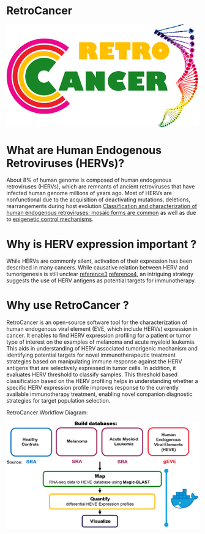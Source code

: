# RetroCancer

![retrocancer](retrologo.png)


# What are Human Endogenous Retroviruses (HERVs)?
About 8% of human genome is composed of human endogenous retroviruses (HERVs), which are remnants of ancient retroviruses that have infected human genome millions of years ago. 
Most of HERVs are nonfunctional due to the acquisition of deactivating mutations, deletions, rearrangements during host evolution [Classification and characterization of human endogenous retroviruses; mosaic forms are common](https://retrovirology.biomedcentral.com/articles/10.1186/s12977-015-0232-y) as well as due to [epigenetic control mechanisms](https://www.ncbi.nlm.nih.gov/pmc/articles/PMC4131434/).



# Why is HERV expression important ?

While HERVs are commonly silent, activation of their expression has been described in many cancers. While causative relation between HERV and tumorigenesis is still unclear [reference3](https://www.ncbi.nlm.nih.gov/m/pubmed/24511094/) [reference4](https://www.sciencedirect.com/topics/biochemistry-genetics-and-molecular-biology/retroviruses), an intriguing strategy suggests the use of HERV antigens as potential targets for immunotherapy.

# Why use RetroCancer ?

RetroCancer is an open-source software tool for the characterization of human endogenous viral element (EVE, which include HERVs) expression in cancer. It enables to find HERV expression profiling for a patient or tumor type of interest on the examples of melanoma and acute myeloid leukemia. This aids in understanding of HERV associated tumorigenic mechanism and identifying potential targets for novel immunotherapeutic treatment strategies based on manipulating immune response against the HERV antigens that are selectively expressed in tumor cells. In addition, it evaluates HERV threshold to classify samples. This threshold based classification based on the HERV profiling helps in understanding whether a specific HERV expression profile improves response to the currently available immunotherapy treatment, enabling novel companion diagnostic strategies for target population selection.


RetroCancer Workflow Diagram:



![Logo](workflow.png)


